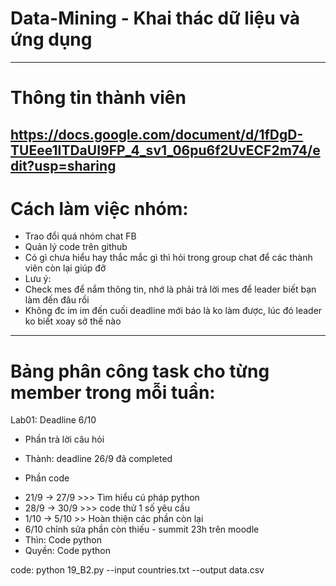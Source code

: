 # Data-Mining - Khai thác dữ liệu và ứng dụng
-------------
# Thông tin thành viên
https://docs.google.com/document/d/1fDgD-TUEee1ITDaUI9FP_4_sv1_06pu6f2UvECF2m74/edit?usp=sharing
-------------
# Cách làm việc nhóm:
 - Trao đổi quá nhóm chat FB
 - Quản lý code trên github
 - Có gì chưa hiểu hay thắc mắc gì thì hỏi trong group chat để các thành viên còn lại giúp đỡ
 - Lưu ý:
 - Check mes để nắm thông tin, nhớ là phải trả lời mes để leader biết bạn làm đến đâu rồi
 - Không đc im im đến cuối deadline mới báo là ko làm được, lúc đó leader ko biết xoay sở thế nào
-------------
# Bảng phân công task cho từng member trong mỗi tuần:
Lab01: Deadline 6/10
+ Phần trả lời câu hỏi 
- Thành: deadline 26/9 đã completed
+ Phần code 
- 21/9 -> 27/9 >>> Tìm hiểu cú pháp python
- 28/9 -> 30/9 >>> code thử 1 số yêu cầu
- 1/10 -> 5/10 >> Hoàn thiện các phần còn lại
- 6/10 chỉnh sửa phần còn thiếu - summit 23h trên moodle
- Thìn: Code python
- Quyền: Code python
 
 code: 
       python 19_B2.py --input countries.txt --output data.csv
